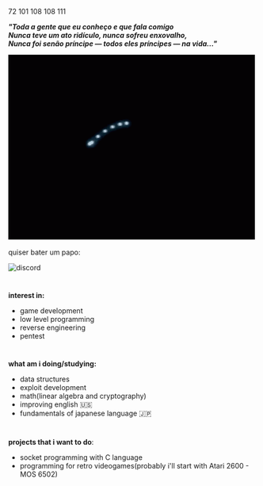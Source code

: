 72 101 108 108 111

***"Toda a gente que eu conheço e que fala comigo  
Nunca teve um ato ridículo, nunca sofreu enxovalho,  
Nunca foi senão príncipe — todos eles príncipes — na vida..."***

![ps2-rsod](ps2-red-screen-of-death.gif)

quiser bater um papo: 

![discord](https://img.shields.io/badge/Discord-kotaro81-purple)


#

**interest in:**
- game development
- low level programming
- reverse engineering
- pentest

#

**what am i doing/studying:**
- data structures
- exploit development
- math(linear algebra and cryptography)
- improving english 🇺🇸
- fundamentals of japanese language 🇯🇵

#

**projects that i want to do**:
- socket programming with C language
- programming for retro videogames(probably i'll start with Atari 2600 - MOS 6502)



